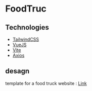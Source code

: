 # FoodTruc

## Technologies

* [TailwindCSS](https://tailwindcss.com/)
* [VueJS](https://vuejs.org/)
* [Vite](https://vitejs.dev/)
* [Axios]()

## desagn

template for a food truck website : [Link](https://tailwindcomponents.com/component/sopping-cart)